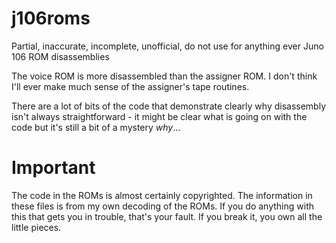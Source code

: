 # j106roms
Partial, inaccurate, incomplete, unofficial, do not use for anything ever Juno 106 ROM disassemblies

The voice ROM is more disassembled than the assigner ROM. I don't think I'll ever make much sense of the assigner's tape routines.

There are a lot of bits of the code that demonstrate clearly why disassembly isn't always straightforward - it might be clear what is going on with the code but it's still a bit of a mystery *why*...

# Important
The code in the ROMs is almost certainly copyrighted. The information in these files is from my own decoding of the ROMs. If you do anything with this that gets you in trouble, that's your fault. If you break it, you own all the little pieces.
